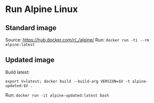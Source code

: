 # Run Alpine Linux

## Standard image

Source: https://hub.docker.com/r/_/alpine/
Run: `docker run -ti --rm alpine:latest`

## Updated image

Build latest: 
```
export V=latest; docker build --build-arg VERSION=$V -t alpine-updated:$V .
```  
Run: `docker run -it alpine-updated:latest bash`
